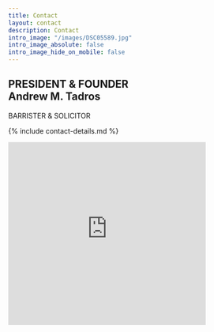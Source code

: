 ```yaml
---
title: Contact
layout: contact
description: Contact
intro_image: "/images/DSC05589.jpg"
intro_image_absolute: false
intro_image_hide_on_mobile: false
---
```


## PRESIDENT & FOUNDER <br> Andrew M. Tadros<br> 
BARRISTER & SOLICITOR

{% include contact-details.md %}

<iframe src="https://www.google.com/maps/embed?pb=!1m14!1m8!1m3!1d11526.203790351137!2d-79.4102212!3d43.761421!3m2!1i1024!2i768!4f13.1!3m3!1m2!1s0x882b2d90eb76a7bb%3A0xf0045daa5b39d3ed!2sLaw%20Chambers%20at%20Hullmark%20Centre!5e0!3m2!1sen!2suk!4v1718227766268!5m2!1sen!2suk" width="400" height="370" style="border:0;" allowfullscreen="" loading="lazy" referrerpolicy="no-referrer-when-downgrade"></iframe>